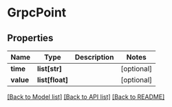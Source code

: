 # GrpcPoint

## Properties
Name | Type | Description | Notes
------------ | ------------- | ------------- | -------------
**time** | **list[str]** |  | [optional] 
**value** | **list[float]** |  | [optional] 

[[Back to Model list]](../README.md#documentation-for-models) [[Back to API list]](../README.md#documentation-for-api-endpoints) [[Back to README]](../README.md)


